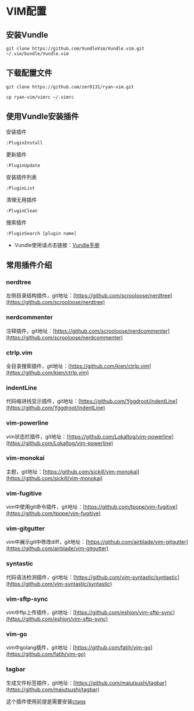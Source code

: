 # VIM配置

## 安装Vundle

```
git clone https://github.com/VundleVim/Vundle.vim.git ~/.vim/bundle/Vundle.vim
```

## 下载配置文件

```
git clone https://github.com/zer0131/ryan-vim.git

cp ryan-vim/vimrc ~/.vimrc
```

## 使用Vundle安装插件

安装插件
```
:PluginInstall
```

更新插件
```
:PluginUpdate
```

安装插件列表
```
:PluginList
```

清理无用插件
```
:PluginClean
```

搜索插件
```
:PluginSearch [plugin name]
```

* Vundle使用请点击链接：[Vundle手册](https://github.com/VundleVim/Vundle.vim)

## 常用插件介绍

### nerdtree

左侧目录结构插件，git地址：[https://github.com/scrooloose/nerdtree](https://github.com/scrooloose/nerdtree)

### nerdcommenter

注释插件，git地址：[https://github.com/scrooloose/nerdcommenter](https://github.com/scrooloose/nerdcommenter)

### ctrlp.vim

全目录搜索插件，git地址：[https://github.com/kien/ctrlp.vim](https://github.com/kien/ctrlp.vim)

### indentLine

代码缩进线显示插件，git地址：[https://github.com/Yggdroot/indentLine](https://github.com/Yggdroot/indentLine)

### vim-powerline

vim状态栏插件，git地址：[https://github.com/Lokaltog/vim-powerline](https://github.com/Lokaltog/vim-powerline)

### vim-monokai

主题，git地址：[https://github.com/sickill/vim-monokai](https://github.com/sickill/vim-monokai)

### vim-fugitive

vim中使用git命令插件，git地址：[https://github.com/tpope/vim-fugitive](https://github.com/tpope/vim-fugitive)

### vim-gitgutter

vim中展示git中修改diff，git地址：[https://github.com/airblade/vim-gitgutter](https://github.com/airblade/vim-gitgutter)

### syntastic

代码语法检测插件，git地址：[https://github.com/vim-syntastic/syntastic](https://github.com/vim-syntastic/syntastic)

### vim-sftp-sync

vim中ftp上传插件，git地址：[https://github.com/eshion/vim-sftp-sync](https://github.com/eshion/vim-sftp-sync)

### vim-go

vim中golang插件，git地址：[https://github.com/fatih/vim-go](https://github.com/fatih/vim-go)

### tagbar

生成文件标签插件，git地址：[https://github.com/majutsushi/tagbar](https://github.com/majutsushi/tagbar)

这个插件使用前提是需要安装[ctags](http://ctags.sourceforge.net/)
